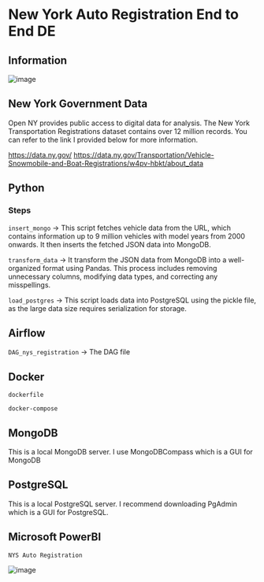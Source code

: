 # New York Auto Registration End to End DE

## Information

![image](https://github.com/Jesseite/WIP-End-to-End-DE-NY-Registrations/blob/main/images/Diagram.png)

## New York Government Data 
Open NY provides public access to digital data for analysis. The New York Transportation Registrations dataset contains over 12 million records. You can refer to the link I provided below for more information.

https://data.ny.gov/
https://data.ny.gov/Transportation/Vehicle-Snowmobile-and-Boat-Registrations/w4pv-hbkt/about_data

## Python
### Steps
`insert_mongo` -> This script fetches vehicle data from the URL, which contains information up to 9 million vehicles with model years from 2000 onwards. It then inserts the fetched JSON data into MongoDB.

`transform_data` -> It transform the JSON data from MongoDB into a well-organized format using Pandas. This process includes removing unnecessary columns, modifying data types, and correcting any misspellings.

`load_postgres` -> This script loads data into PostgreSQL using the pickle file, as the large data size requires serialization for storage.
## Airflow
`DAG_nys_registration` -> The DAG file

## Docker
`dockerfile`

`docker-compose`

## MongoDB
This is a local MongoDB server. I use MongoDBCompass which is a GUI for MongoDB

## PostgreSQL
This is a local PostgreSQL server. I recommend downloading PgAdmin which is a GUI for PostgreSQL.

## Microsoft PowerBI

`NYS Auto Registration`

![image](https://github.com/Jesseite/WIP-End-to-End-DE-NY-Registrations/blob/main/images/Dashboard.png)



